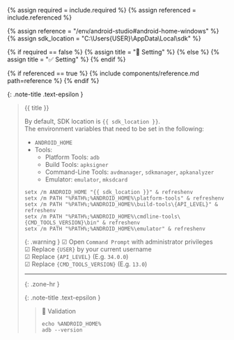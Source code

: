 <!-- LOCATION -->
<!-- _includes/components/android-studio/ -->

<!-- INCLUDE -->
<!-- components/android-studio/home-windows.md -->

<!-- VARIABLES -->
<!-- required:      [true, false], default to true -->
<!-- referenced:    [true, false], default to false -->


<!-- READ VARIABLES -->
{% assign required   = include.required %}
{% assign referenced = include.referenced %}


<!-- ASSIGN CONSTANTS -->
{% assign reference    = "/env/android-studio#android-home-windows" %}
{% assign sdk_location = "C:\Users\{USER}\AppData\Local\sdk" %}


<!-- DECIDE TO DISPLAY THE NECESSITY OF THE INSTALLATION -->
{% if required == false %}
    {% assign title = "🔲 Setting" %}
{% else %}
    {% assign title = "✅ Setting" %}
{% endif %}


<!-- DECIDE TO DISPLAY THE LINK OF THIS COMPONENT -->
{% if referenced == true %}
{% include components/reference.md path=reference %}
{% endif %}


<!-- MAIN CONTENT -->

{: .note-title .text-epsilon }
> {{ title }}
>
> By default, SDK location is `{{ sdk_location }}`.<br>
> The environment variables that need to be set in the following:
> - `ANDROID_HOME`
> - Tools:
>   - Platform Tools: `adb`
>   - Build Tools: `apksigner`
>   - Command-Line Tools: `avdmanager`, `sdkmanager`, `apkanalyzer`
>   - Emulator: `emulator`, `mksdcard`
> 
> ```shell
> setx /m ANDROID_HOME "{{ sdk_location }}" & refreshenv
> setx /m PATH "%PATH%;%ANDROID_HOME%\platform-tools" & refreshenv
> setx /m PATH "%PATH%;%ANDROID_HOME%\build-tools\{API_LEVEL}" & refreshenv
> setx /m PATH "%PATH%;%ANDROID_HOME%\cmdline-tools\{CMD_TOOLS_VERSION}\bin" & refreshenv
> setx /m PATH "%PATH%;%ANDROID_HOME%\emulator" & refreshenv
> ```
>
> {: .warning }
> ☑ Open `Command Prompt` with administrator privileges<br>
> ☑ Replace `{USER}` by your current username<br>
> ☑ Replace `{API_LEVEL}` (E.g. `34.0.0`)<br>
> ☑ Replace `{CMD_TOOLS_VERSION}` (E.g. `13.0`)
>
> <hr>{: .zone-hr }
> 
> {: .note-title .text-epsilon }
>> 🔲 Validation
>>
>> ```shell
>> echo %ANDROID_HOME%
>> adb --version
>> ```
